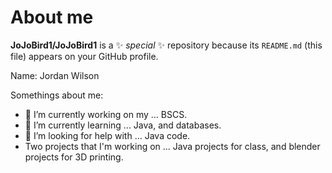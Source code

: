# About me

**JoJoBird1/JoJoBird1** is a ✨ _special_ ✨ repository because its `README.md` (this file) appears on your GitHub profile.

Name: Jordan Wilson

Somethings about me: 
- 🔭 I’m currently working on my ... BSCS.
- 🌱 I’m currently learning ... Java, and databases.
- 🤔 I’m looking for help with ... Java code.
- Two projects that I'm working on ... Java projects for class, and blender projects for 3D printing.


